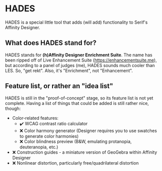 # HADES
HADES is a special little tool that adds (will add) functionality to Serif's Affinity Designer.

## What does HADES stand for?

HADES stands for **(h)Affinity Designer Enrichment Suite**. The name has been ripped off of Live Enhancement Suite (https://enhancementsuite.me), but according to a panel of judges (me), HADES sounds much cooler than LES. So, "get rekt".
Also, it's "Enrichment", not "Enhancement".

## Feature list, or rather an "idea list"

HADES is still in the "proof-of-concept" stage, so its feature list is not yet complete. Having a list of things that could be added is still rather nice, though:

* Color-related features:
  * ✔️ WCAG contrast ratio calculator
  * ❌ Color harmony generator (Designer requires you to use swatches to generate color harmonies)
  * ❌ Color blindness preview (B&W, emulating protanopia, deuteranopia, etc.)
* ❌ Construction guides - a miniature version of GeoGebra within Affinity Designer
* ❌ Nonlinear distortion, particularly free/quadrilateral distortion
